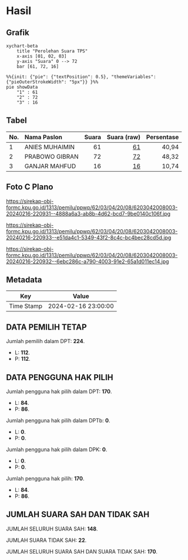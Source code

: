 # Hasil

## Grafik

```mermaid
xychart-beta
    title "Perolehan Suara TPS"
    x-axis [01, 02, 03]
    y-axis "Suara" 0 --> 72
    bar [61, 72, 16]
```

```mermaid
%%{init: {"pie": {"textPosition": 0.5}, "themeVariables": {"pieOuterStrokeWidth": "5px"}} }%%
pie showData
    "1" : 61
    "2" : 72
    "3" : 16
```

## Tabel

| No. | Nama Paslon    | Suara | Suara (raw) | Persentase |
|:--- |:-------------- | -----:| -----------:| ----------:|
| 1   | ANIES MUHAIMIN | 61    | [61][p-1]   | 40,94      |
| 2   | PRABOWO GIBRAN | 72    | [72][p-2]   | 48,32      |
| 3   | GANJAR MAHFUD  | 16    | [16][p-3]   | 10,74      |


[p-1]: https://github.com/gigit-pemilu/pemilu-2024-62-kalimantan-tengah/blob/main/pilpres/hitung-suara/sub/62-kalimantan-tengah/sub/03-kapuas/sub/04-kapuas-kuala/sub/2008-tamban-baru-selatan/sub/003-tps/sub/paslon-1.txt
[p-2]: https://github.com/gigit-pemilu/pemilu-2024-62-kalimantan-tengah/blob/main/pilpres/hitung-suara/sub/62-kalimantan-tengah/sub/03-kapuas/sub/04-kapuas-kuala/sub/2008-tamban-baru-selatan/sub/003-tps/sub/paslon-2.txt
[p-3]: https://github.com/gigit-pemilu/pemilu-2024-62-kalimantan-tengah/blob/main/pilpres/hitung-suara/sub/62-kalimantan-tengah/sub/03-kapuas/sub/04-kapuas-kuala/sub/2008-tamban-baru-selatan/sub/003-tps/sub/paslon-3.txt

## Foto C Plano

https://sirekap-obj-formc.kpu.go.id/1313/pemilu/ppwp/62/03/04/20/08/6203042008003-20240216-220931--4888a6a3-ab8b-4d62-bcd7-9be0140c106f.jpg

https://sirekap-obj-formc.kpu.go.id/1313/pemilu/ppwp/62/03/04/20/08/6203042008003-20240216-220933--e51da4c1-5349-43f2-8c4c-bc4bec28cd5d.jpg

https://sirekap-obj-formc.kpu.go.id/1313/pemilu/ppwp/62/03/04/20/08/6203042008003-20240216-220932--6ebc286c-a790-4003-91e2-65a1d011ec14.jpg


## Metadata

| Key        | Value               |
| ---------- | ------------------- |
| Time Stamp | 2024-02-16 23:00:00 |


## DATA PEMILIH TETAP

Jumlah pemilih dalam DPT: **224**.
 * L: **112**.
 * P: **112**.

## DATA PENGGUNA HAK PILIH

Jumlah pengguna hak pilih dalam DPT: **170**.
 * L: **84**.
 * P: **86**.

Jumlah pengguna hak pilih dalam DPTb: **0**.
 * L: **0**.
 * P: **0**.

Jumlah pengguna hak pilih dalam DPK: **0**.
 * L: **0**.
 * P: **0**.

Jumlah pengguna hak pilih: **170**.
 * L: **84**.
 * P: **86**.

## JUMLAH SUARA SAH DAN TIDAK SAH

JUMLAH SELURUH SUARA SAH: **148**.

JUMLAH SUARA TIDAK SAH: **22**.

JUMLAH SELURUH SUARA SAH DAN SUARA TIDAK SAH: **170**.


